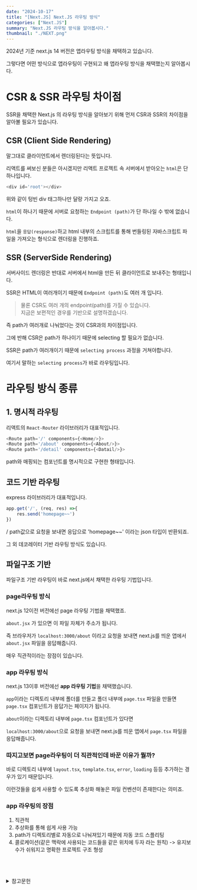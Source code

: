 ```yaml
---
date: "2024-10-17"
title: "[Next.JS] Next.JS 라우팅 방식"
categories: ["Next.JS"]
summary: "Next.JS 라우팅 방식을 알아봅시다."
thumbnail: "./NEXT.png"
---
```


2024년 기준 next.js 14 버전은 앱라우팅 방식을 채택하고 있습니다. 

그렇다면 어떤 방식으로 앱라우팅이 구현되고 왜 앱라우팅 방식을 채택했는지 알아봅시다. 

# CSR & SSR 라우팅 차이점

SSR을 채택한 Next.js 의 라우팅 방식을 알아보기 위해 먼저 CSR과 SSR의 차이점을 알아볼 필요가 있습니다.

## CSR (Client Side Rendering)

말그대로 클라이언트에서 렌더링된다는 뜻입니다. 

리액트를 써보신 분들은 아시겠지만 리액트 프로젝트 속 서버에서 받아오는 `html`은 단 하나입니다. 

```js
<div id='root'></div>
```
위와 같이 텅빈 div 태그하나만 달랑 가지고 오죠. 

`html`이 하나기 때문에 서버로 요청하는 `Endpoint (path)`가 단 하나일 수 밖에 없습니다. 

`html`을 `응답(response)`하고 html 내부의 스크립트를 통해 번들링된 자바스크립트 파일을 가져오는 형식으로 렌더링을 진행하죠.


## SSR (ServerSide Rendering)

서버사이드 렌더링은 반대로 서버에서 html을 만든 뒤 클라이언트로 보내주는 형태입니다. 

SSR은 HTML이 여러개이기 때문에 `Endpoint (path)`도 여러 개 입니다. 

> 물론 CSR도 여러 개의  endpoint(path)를 가질 수 있습니다. <BR> 지금은 보편적인 경우를 기반으로 설명하겠습니다. 

즉 path가 여러개로 나눠었다는 것이 CSR과의 차이점입니다. 

그에 반해 CSR은 path가 하나이기 때문에 selecting 할 필요가 없습니다. 

SSR은 path가 여러개이기 때문에 `selecting process` 과정을 거쳐야합니다.

여기서 말하는 `selecting process`가 바로 라우팅입니다. 


# 라우팅 방식 종류

## 1. 명시적 라우팅

리액트의 `React-Router` 라이브러리가 대표적입니다. 

```js
<Route path='/' components={<Home/>}>
<Route path='/about' components={<About/>}>
<Route path='/detail' components={<Datail/>}>
```

path와 매핑되는 컴포넌트를 명시적으로 구현한 형태입니다. 


## 코드 기반 라우팅

express 라이브러리가 대표적입니다.


```js
app.get('/', (req, res) =>{ 
    res.send('homepage~~')
})
```

/ path값으로 요청을 보내면 응답으로 'homepage~~' 이라는 json 타입이 반환되죠.



그 외 데코레이터 기반 라우팅 방식도 있습니다. 



## 파일구조 기반

파일구조 기반 라우팅이 바로 next.js에서 채택한 라우팅 기법입니다. 


### page라우팅 방식

next.js 12이전 버전에선 page 라우팅 기법을 채택했죠.

`about.jsx` 가 있으면 이 파일 자체가 주소가 됩니다. 

즉 브라우저가 `localhost:3000/about` 이라고 요청을 보내면 next.js를 띄운 앱에서 `about.jsx` 파일을 응답해줍니다.

매우 직관적이라는 장점이 있습니다.


### app 라우팅 방식

next.js 13이후 버전에선 **app 라우팅 기법**을 채택했습니다.

`app`이라는 디렉토리 내부에 폴더를 만들고 폴더 내부에 `page.tsx` 파일을 만들면 `page.tsx` 컴포넌트가 응답가는 페이지가 됩니다. 

`about`이라는 디렉토리 내부에 `page.tsx` 컴포넌트가 있다면 

`localhost:3000/about`으로 요청을 보내면 next.js를 띄운 앱에서 `page.tsx` 파일을 응답해줍니다. 

### 따지고보면 page라우팅이 더 직관적인데 바꾼 이유가 뭘까?

바로 디렉토리 내부에 `layout.tsx`, `template.tsx`, `error`, `loading` 등등 추가하는 경우가 있기 때문입니다.

이런것들을 쉽게 사용할 수 있도록 추상화 해놓은 파일 컨벤션이 존재한다는 의미죠.

### app 라우팅의 장점

1. 직관적
2. 추상화를 통해 쉽게 사용 가능
3. path가 디렉토리별로 자동으로 나눠져있기 때문에 자동 코드 스플리팅
4. 콜로케이션(같은 맥락에 사용되는 코드들을  같은 위치에 두자 라는 원칙) -> 유지보수가 쉬워지고 명확한 프로젝트 구조 형성


<br>
<br>
<br>

<details>

<summary>참고문헌</summary>

<div markdown="1">

https://www.youtube.com/watch?v=S5Rl3EtBaA0&list=PLpq56DBY9U2AyFtF0ajuFZX3IGgDIXgcb&index=2

</div>

</details>